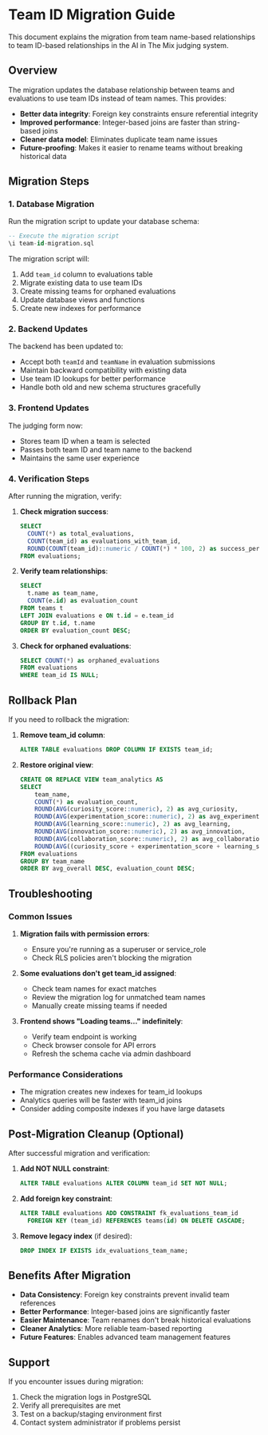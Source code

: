 # Team ID Migration Guide

This document explains the migration from team name-based relationships to team ID-based relationships in the AI in The Mix judging system.

## Overview

The migration updates the database relationship between teams and evaluations to use team IDs instead of team names. This provides:

- **Better data integrity**: Foreign key constraints ensure referential integrity
- **Improved performance**: Integer-based joins are faster than string-based joins
- **Cleaner data model**: Eliminates duplicate team name issues
- **Future-proofing**: Makes it easier to rename teams without breaking historical data

## Migration Steps

### 1. Database Migration

Run the migration script to update your database schema:

```sql
-- Execute the migration script
\i team-id-migration.sql
```

The migration script will:
1. Add `team_id` column to evaluations table
2. Migrate existing data to use team IDs
3. Create missing teams for orphaned evaluations
4. Update database views and functions
5. Create new indexes for performance

### 2. Backend Updates

The backend has been updated to:
- Accept both `teamId` and `teamName` in evaluation submissions
- Maintain backward compatibility with existing data
- Use team ID lookups for better performance
- Handle both old and new schema structures gracefully

### 3. Frontend Updates

The judging form now:
- Stores team ID when a team is selected
- Passes both team ID and team name to the backend
- Maintains the same user experience

### 4. Verification Steps

After running the migration, verify:

1. **Check migration success**:
   ```sql
   SELECT 
     COUNT(*) as total_evaluations,
     COUNT(team_id) as evaluations_with_team_id,
     ROUND(COUNT(team_id)::numeric / COUNT(*) * 100, 2) as success_percentage
   FROM evaluations;
   ```

2. **Verify team relationships**:
   ```sql
   SELECT 
     t.name as team_name,
     COUNT(e.id) as evaluation_count
   FROM teams t
   LEFT JOIN evaluations e ON t.id = e.team_id
   GROUP BY t.id, t.name
   ORDER BY evaluation_count DESC;
   ```

3. **Check for orphaned evaluations**:
   ```sql
   SELECT COUNT(*) as orphaned_evaluations
   FROM evaluations 
   WHERE team_id IS NULL;
   ```

## Rollback Plan

If you need to rollback the migration:

1. **Remove team_id column**:
   ```sql
   ALTER TABLE evaluations DROP COLUMN IF EXISTS team_id;
   ```

2. **Restore original view**:
   ```sql
   CREATE OR REPLACE VIEW team_analytics AS
   SELECT 
       team_name,
       COUNT(*) as evaluation_count,
       ROUND(AVG(curiosity_score::numeric), 2) as avg_curiosity,
       ROUND(AVG(experimentation_score::numeric), 2) as avg_experimentation,
       ROUND(AVG(learning_score::numeric), 2) as avg_learning,
       ROUND(AVG(innovation_score::numeric), 2) as avg_innovation,
       ROUND(AVG(collaboration_score::numeric), 2) as avg_collaboration,
       ROUND(AVG((curiosity_score + experimentation_score + learning_score + innovation_score + collaboration_score)::numeric / 5), 2) as avg_overall
   FROM evaluations
   GROUP BY team_name
   ORDER BY avg_overall DESC, evaluation_count DESC;
   ```

## Troubleshooting

### Common Issues

1. **Migration fails with permission errors**:
   - Ensure you're running as a superuser or service_role
   - Check RLS policies aren't blocking the migration

2. **Some evaluations don't get team_id assigned**:
   - Check team names for exact matches
   - Review the migration log for unmatched team names
   - Manually create missing teams if needed

3. **Frontend shows "Loading teams..." indefinitely**:
   - Verify team endpoint is working
   - Check browser console for API errors
   - Refresh the schema cache via admin dashboard

### Performance Considerations

- The migration creates new indexes for team_id lookups
- Analytics queries will be faster with team_id joins
- Consider adding composite indexes if you have large datasets

## Post-Migration Cleanup (Optional)

After successful migration and verification:

1. **Add NOT NULL constraint**:
   ```sql
   ALTER TABLE evaluations ALTER COLUMN team_id SET NOT NULL;
   ```

2. **Add foreign key constraint**:
   ```sql
   ALTER TABLE evaluations ADD CONSTRAINT fk_evaluations_team_id 
     FOREIGN KEY (team_id) REFERENCES teams(id) ON DELETE CASCADE;
   ```

3. **Remove legacy index** (if desired):
   ```sql
   DROP INDEX IF EXISTS idx_evaluations_team_name;
   ```

## Benefits After Migration

- **Data Consistency**: Foreign key constraints prevent invalid team references
- **Better Performance**: Integer-based joins are significantly faster
- **Easier Maintenance**: Team renames don't break historical evaluations
- **Cleaner Analytics**: More reliable team-based reporting
- **Future Features**: Enables advanced team management features

## Support

If you encounter issues during migration:

1. Check the migration logs in PostgreSQL
2. Verify all prerequisites are met
3. Test on a backup/staging environment first
4. Contact system administrator if problems persist
